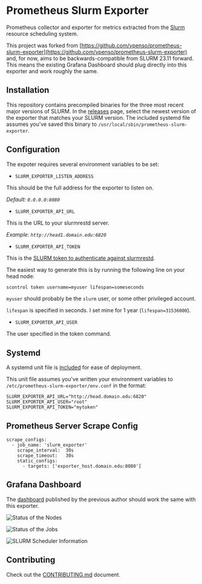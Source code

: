 # Prometheus Slurm Exporter

Prometheus collector and exporter for metrics extracted from the [Slurm](https://slurm.schedmd.com/overview.html) resource scheduling system.

This project was forked from [https://github.com/vpenso/prometheus-slurm-exporter](https://github.com/vpenso/prometheus-slurm-exporter) and, for now, aims to be backwards-compatible from SLURM 23.11 forward. This means the existing Grafana Dashboard should plug directly into this exporter and work roughly the same.

## Installation

This repository contains precompiled binaries for the three most recent major versions of SLURM. In the [releases](https://github.com/lcrownover/prometheus-slurm-exporter/releases) page, select the newest version of the exporter that matches your SLURM version. The included systemd file assumes you've saved this binary to `/usr/local/sbin/prometheus-slurm-exporter`.

## Configuration

The expoter requires several environment variables to be set:

* `SLURM_EXPORTER_LISTEN_ADDRESS`

This should be the full address for the exporter to listen on.

_Default: `0.0.0.0:8080`_

* `SLURM_EXPORTER_API_URL`

This is the URL to your slurmrestd server.

_Example: `http://head1.domain.edu:6820`_

* `SLURM_EXPORTER_API_TOKEN`

This is the [SLURM token to authenticate against slurmrestd](https://slurm.schedmd.com/jwt.html).

The easiest way to generate this is by running the following line on your head node:

```bash
scontrol token username=myuser lifespan=someseconds
```

`myuser` should probably be the `slurm` user, or some other privileged account.

`lifespan` is specified in seconds. I set mine for 1 year (`lifespan=31536000`).

* `SLURM_EXPORTER_API_USER`

The user specified in the token command.

## Systemd

A systemd unit file is [included](https://github.com/lcrownover/prometheus-slurm-exporter/blob/develop/extras/systemd/prometheus-slurm-exporter.service) for ease of deployment.

This unit file assumes you've written your environment variables to `/etc/prometheus-slurm-exporter/env.conf` in the format:

```
SLURM_EXPORTER_API_URL="http://head.domain.edu:6820"
SLURM_EXPORTER_API_USER="root"
SLURM_EXPORTER_API_TOKEN="mytoken"
```

## Prometheus Server Scrape Config

```
scrape_configs:
  - job_name: 'slurm_exporter'
    scrape_interval:  30s
    scrape_timeout:   30s
    static_configs:
      - targets: ['exporter_host.domain.edu:8080']
```

## Grafana Dashboard

The [dashboard](https://grafana.com/dashboards/4323) published by the previous author should work the same with this exporter.

![Status of the Nodes](images/Node_Status.png)

![Status of the Jobs](images/Job_Status.png)

![SLURM Scheduler Information](images/Scheduler_Info.png)

## Contributing

Check out the [CONTRIBUTING.md](CONTRIBUTING.md) document.
